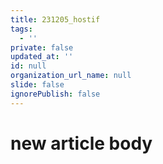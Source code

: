 ```yaml
---
title: 231205_hostif
tags:
  - ''
private: false
updated_at: ''
id: null
organization_url_name: null
slide: false
ignorePublish: false
---
```

# new article body
